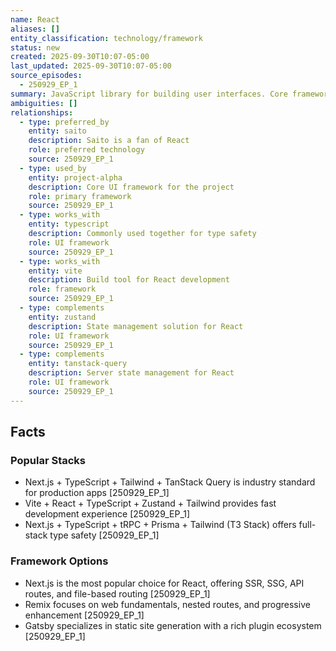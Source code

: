 ```yaml
---
name: React
aliases: []
entity_classification: technology/framework
status: new
created: 2025-09-30T10:07-05:00
last_updated: 2025-09-30T10:07-05:00
source_episodes:
  - 250929_EP_1
summary: JavaScript library for building user interfaces. Core framework for Project Alpha and preferred by Saito.
ambiguities: []
relationships:
  - type: preferred_by
    entity: saito
    description: Saito is a fan of React
    role: preferred technology
    source: 250929_EP_1
  - type: used_by
    entity: project-alpha
    description: Core UI framework for the project
    role: primary framework
    source: 250929_EP_1
  - type: works_with
    entity: typescript
    description: Commonly used together for type safety
    role: UI framework
    source: 250929_EP_1
  - type: works_with
    entity: vite
    description: Build tool for React development
    role: framework
    source: 250929_EP_1
  - type: complements
    entity: zustand
    description: State management solution for React
    role: UI framework
    source: 250929_EP_1
  - type: complements
    entity: tanstack-query
    description: Server state management for React
    role: UI framework
    source: 250929_EP_1
---
```


## Facts

### Popular Stacks
- Next.js + TypeScript + Tailwind + TanStack Query is industry standard for production apps [250929_EP_1]
- Vite + React + TypeScript + Zustand + Tailwind provides fast development experience [250929_EP_1]
- Next.js + TypeScript + tRPC + Prisma + Tailwind (T3 Stack) offers full-stack type safety [250929_EP_1]

### Framework Options
- Next.js is the most popular choice for React, offering SSR, SSG, API routes, and file-based routing [250929_EP_1]
- Remix focuses on web fundamentals, nested routes, and progressive enhancement [250929_EP_1]
- Gatsby specializes in static site generation with a rich plugin ecosystem [250929_EP_1]